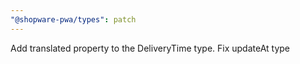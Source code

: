 ```yaml
---
"@shopware-pwa/types": patch
---
```


Add translated property to the DeliveryTime type. Fix updateAt type
